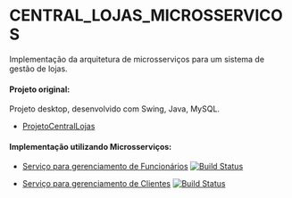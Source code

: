 # CENTRAL_LOJAS_MICROSSERVICOS

Implementação da arquitetura de microsserviços para um sistema de gestão de lojas.

#### Projeto original:
Projeto desktop, desenvolvido com Swing, Java, MySQL.
- [ProjetoCentralLojas](https://github.com/JusleySouza/Projeto_Central_Lojas)

#### Implementação utilizando Microsserviços:

- [Serviço para gerenciamento de Funcionários](https://github.com/ArturStefan/Central_Stores_Employees)
[![Build Status](https://app.travis-ci.com/ArturStefan/Central_Stores_Employees.svg?branch=master)](https://travis-ci.org/azu/travis-badge)


- [Serviço para gerenciamento de Clientes](https://github.com/JusleySouza/Central_Stores_Customers)
[![Build Status](https://app.travis-ci.com/JusleySouza/Central_Stores_Customers.svg?branch=master)](https://travis-ci.org/azu/travis-badge)
